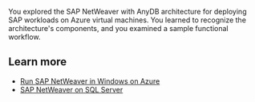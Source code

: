 You explored the SAP NetWeaver with AnyDB architecture for deploying SAP workloads on Azure virtual machines. You learned to recognize the architecture's components, and you examined a sample functional workflow.

## Learn more

- [Run SAP NetWeaver in Windows on Azure](/azure/architecture/reference-architectures/sap/sap-netweaver)
- [SAP NetWeaver on SQL Server](/azure/architecture/solution-ideas/articles/sap-netweaver-on-sql-server)
